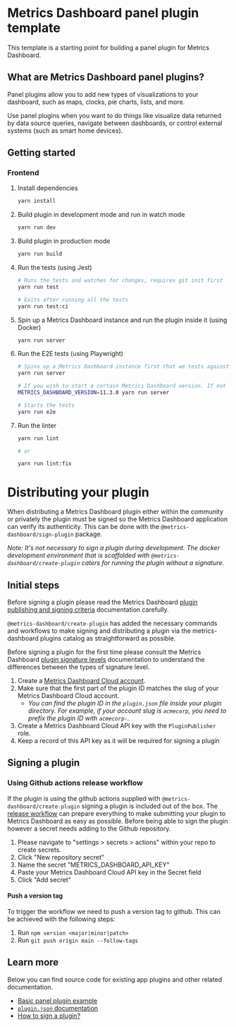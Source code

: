 # Metrics Dashboard panel plugin template

This template is a starting point for building a panel plugin for Metrics Dashboard.

## What are Metrics Dashboard panel plugins?

Panel plugins allow you to add new types of visualizations to your dashboard, such as maps, clocks, pie charts, lists, and more.

Use panel plugins when you want to do things like visualize data returned by data source queries, navigate between dashboards, or control external systems (such as smart home devices).

## Getting started

### Frontend

1. Install dependencies

   ```bash
   yarn install
   ```

2. Build plugin in development mode and run in watch mode

   ```bash
   yarn run dev
   ```

3. Build plugin in production mode

   ```bash
   yarn run build
   ```

4. Run the tests (using Jest)

   ```bash
   # Runs the tests and watches for changes, requires git init first
   yarn run test

   # Exits after running all the tests
   yarn run test:ci
   ```

5. Spin up a Metrics Dashboard instance and run the plugin inside it (using Docker)

   ```bash
   yarn run server
   ```

6. Run the E2E tests (using Playwright)

   ```bash
   # Spins up a Metrics Dashboard instance first that we tests against
   yarn run server

   # If you wish to start a certain Metrics Dashboard version. If not specified will use latest by default
   METRICS_DASHBOARD_VERSION=11.3.0 yarn run server

   # Starts the tests
   yarn run e2e
   ```

7. Run the linter

   ```bash
   yarn run lint

   # or

   yarn run lint:fix
   ```

# Distributing your plugin

When distributing a Metrics Dashboard plugin either within the community or privately the plugin must be signed so the Metrics Dashboard application can verify its authenticity. This can be done with the `@metrics-dashboard/sign-plugin` package.

_Note: It's not necessary to sign a plugin during development. The docker development environment that is scaffolded with `@metrics-dashboard/create-plugin` caters for running the plugin without a signature._

## Initial steps

Before signing a plugin please read the Metrics Dashboard [plugin publishing and signing criteria](https://metrics-dashboard.com/legal/plugins/#plugin-publishing-and-signing-criteria) documentation carefully.

`@metrics-dashboard/create-plugin` has added the necessary commands and workflows to make signing and distributing a plugin via the metrics-dashboard plugins catalog as straightforward as possible.

Before signing a plugin for the first time please consult the Metrics Dashboard [plugin signature levels](https://metrics-dashboard.com/legal/plugins/#what-are-the-different-classifications-of-plugins) documentation to understand the differences between the types of signature level.

1. Create a [Metrics Dashboard Cloud account](https://metrics-dashboard.com/signup).
2. Make sure that the first part of the plugin ID matches the slug of your Metrics Dashboard Cloud account.
   - _You can find the plugin ID in the `plugin.json` file inside your plugin directory. For example, if your account slug is `acmecorp`, you need to prefix the plugin ID with `acmecorp-`._
3. Create a Metrics Dashboard Cloud API key with the `PluginPublisher` role.
4. Keep a record of this API key as it will be required for signing a plugin

## Signing a plugin

### Using Github actions release workflow

If the plugin is using the github actions supplied with `@metrics-dashboard/create-plugin` signing a plugin is included out of the box. The [release workflow](./.github/workflows/release.yml) can prepare everything to make submitting your plugin to Metrics Dashboard as easy as possible. Before being able to sign the plugin however a secret needs adding to the Github repository.

1. Please navigate to "settings > secrets > actions" within your repo to create secrets.
2. Click "New repository secret"
3. Name the secret "METRICS_DASHBOARD_API_KEY"
4. Paste your Metrics Dashboard Cloud API key in the Secret field
5. Click "Add secret"

#### Push a version tag

To trigger the workflow we need to push a version tag to github. This can be achieved with the following steps:

1. Run `npm version <major|minor|patch>`
2. Run `git push origin main --follow-tags`

## Learn more

Below you can find source code for existing app plugins and other related documentation.

- [Basic panel plugin example](https://github.com/metrics-dashboard/metrics-dashboard-plugin-examples/tree/master/examples/panel-basic#readme)
- [`plugin.json` documentation](https://metrics-dashboard.com/developers/plugin-tools/reference/plugin-json)
- [How to sign a plugin?](https://metrics-dashboard.com/developers/plugin-tools/publish-a-plugin/sign-a-plugin)
